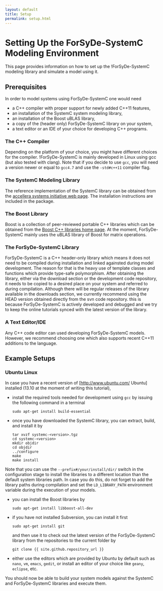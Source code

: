 ```yaml
---
layout: default
title: Setup
permalink: setup.html
---
```


# Setting Up the ForSyDe-SystemC Modeling Environment

This page provides information on how to set up the !ForSyDe-SystemC modeling library and simulate a model using it.


## Prerequisites

In order to model systems using ForSyDe-SystemC one would need
- a C++ compiler with proper support for newly added C++11 features,
- an installation of the SystemC system modeling library,
- an installation of the Boost uBLAS library,
- a copy of the (header only) ForSyDe-SystemC library on your system,
- a text editor or an IDE of your choice for developing C++ programs.

### The C++ Compiler 

Depending on the platform of your choice, you might have different choices for the compiler.
!ForSyDe-SystemC is mainly developed in Linux using gcc (but also tested with clang). Note that if you decide to use `gcc`, you will need a version newer or equal to `gcc4.7` and use the `-std#c++11` compiler flag.

### The SystemC Modeling Library 

The reference implementation of the SystemC library can be obtained from the [accellera systems initiative web page](http://www.accellera.org/).
The installation instructions are included in the package.

### The Boost Library

Boost is a collection of peer-reviewed portable C++ libraries which can be obtained from the [Boost C++ libraries home page](http://www.boost.org/).
At the moment, ForSyDe-SystemC mainly uses the uBLAS library of Boost for matrix operations.

### The ForSyDe-SystemC Library

ForSyDe-SystemC is a C++ header-only library which means it does not need to be compiled during installation and linked againsted during model development.
The reason for that is the heavy use of template classes and functions which provide type-safe polymorphism.
After obtaining the library, either via the download section or the development code repository, it needs to be copied to a desired place on your system and referred to during compilation.
Although there will be regular releases of the library available in the downloads section, we currently recommend using the HEAD version obtained directly from the svn code repository.
this is because ForSyDe-SystemC is actively developed and debugged and we try to keep the online tutorials synced with the latest version of the library.

### A Text Editor/IDE

Any C++ code editor can used developing ForSyDe-SystemC models.
However, we recommend choosing one which also supports recent C++11 additions to the language.

## Example Setups

### Ubuntu Linux

In case you have a recent version of [http://www.ubuntu.com/ Ubuntu] installed (13.10 at the moment of writing this tutorial),
- install the required tools needed for development using `gcc` by issuing the following command in a terminal

      sudo apt-get install build-essential

- once you have downloaded the SystemC library, you can extract, build, and install it by

      tar xvzf systemc-<version>.tgz
      cd systemc-<version>
      mkdir objdir
      cd objdir
      ../configure
      make
      make install

Note that you can use the `--prefix#/your/install/dir/` switch in the configuration stage to install the libraries to a different location than the default system libraries path. In case you do this, do not forget to add the library paths during compilation and set the `LD_LIBRARY_PATH` environment variable during the execution of your models.
- you can install the Boost libraries by

      sudo apt-get install libboost-all-dev

- if you have not installed Subversion, you can install it first

      sudo apt-get install git

  and then use it to check out the latest version of the ForSyDe-SystemC library from the repositories to the current folder by

      git clone {{ site.github.repository_url }}

- either use the editors which are provided by Ubuntu by default such as `nano`, `vm`, `emacs`, `gedit`, or install an editor of your choice like `geany`, `eclipse`, etc.

You should now be able to build your system models against the SystemC and ForSyDe-SystemC libraries and execute them.
